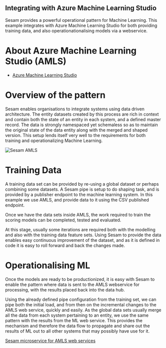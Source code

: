 ## Integrating with Azure Machine Learning Studio

Sesam provides a powerful operational pattern for Machine Learning. This example integrates with Azure Machine Learning Studio for both providing training data, and also operationationalising models via a webservice.

# About Azure Machine Learning Studio (AMLS)
- [Azure Machine Learning Studio](https://studio.azureml.net/?selectAccess=true&o=1#)

# Overview of the pattern
Sesam enables organisations to integrate systems using data driven architecture. The entity datasets created by this process are rich in context and contain both the state of an entity in each system, and a defined master record. The data is strongly namespaced yet schemaless so as to maintain the original state of the data entity along with the merged and shaped version. This setup lends itself very well to the requirements for both training and operationalizing Machine Learning.

![Sesam AMLS](https://github.com/sesam-community/wiki/raw/master/pictures/Sesam%20-%20Azure%20Machine%20Learning%20Studio.png "Sesam Azure Machine Learning Architecture")

# Training Data
A training data set can be provided by re-using a global dataset or perhaps combining some datasets. A Sesam pipe is setup to do shaping task, and is provided by a publisher endpoint to the machine learning system. In this example we use AMLS, and provide data to it using the CSV published endpoint.

Once we have the data sets inside AMLS, the work required to train the scoring models can be completed, tested and evaluated.

At this stage, usually some iterations are required both with the modelling and also with the training data feature sets. Using Sesam to provide the data enables easy continuous improvement of the dataset, and as it is defined in code it is easy to roll forward and back the changes made.

# Operationalising ML
Once the models are ready to be productionized, it is easy with Sesam to enable the pattern where data is sent to the AMLS webservice for processing, with the results placed back into the data hub.

Using the already defined pipe configuration from the training set, we can pipe both the initial load, and from then on the incremental changes to the AMLS web service, quickly and easily. As the global data sets usually merge all the data from each system pertaining to an entity, we use the same pattern with the results from the ML web service. This provides the mechanism and therefore the data flow to propagate and share out the results of ML out to all other systems that may possibly have use for it.

[Sesam microservice for AMLS web services](https://github.com/sesam-community/azure-ml-service)